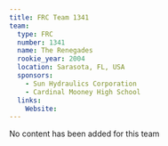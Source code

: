 ```yaml
---
title: FRC Team 1341
team:
  type: FRC
  number: 1341
  name: The Renegades
  rookie_year: 2004
  location: Sarasota, FL, USA
  sponsors:
    - Sun Hydraulics Corporation
    - Cardinal Mooney High School
  links:
    Website: 
---
```

No content has been added for this team